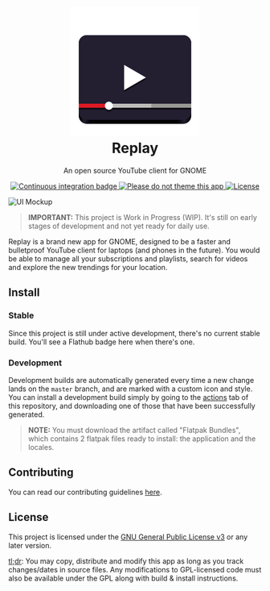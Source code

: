 <h1 align="center">
    <img alt="Project logo" src="data/icons/scalable/apps/com.github.nahuelwexd.Replay.svg">
    <br>
    Replay
</h1>

<p align="center">
    An open source YouTube client for GNOME
</p>

<p align="center">
    <a href="https://github.com/nahuelwexd/Replay/actions">
        <img alt="Continuous integration badge" src="https://github.com/nahuelwexd/Replay/workflows/Continuous%20Integration/badge.svg">
    </a>
    <a href="https://stopthemingmy.app">
        <img alt="Please do not theme this app" src="https://stopthemingmy.app/badge.svg">
    </a>
    <a href="COPYING">
        <img alt="License" src="https://img.shields.io/github/license/nahuelwexd/Replay?label=License&logo=gnu">
    </a>
</p>

![UI Mockup](ui-mockup.png)

> **IMPORTANT:** This project is Work in Progress (WIP). It's still on early stages of development and not yet ready for daily use.

Replay is a brand new app for GNOME, designed to be a faster and bulletproof YouTube client for laptops (and phones in the future). You would be able to manage all your subscriptions and playlists, search for videos and explore the new trendings for your location.

## Install

### Stable

Since this project is still under active development, there's no current stable build. You'll see a Flathub badge here when there's one.

### Development

Development builds are automatically generated every time a new change lands on the `master` branch, and are marked with a custom icon and style. You can install a development build simply by going to the [actions](https://github.com/nahuelwexd/Replay/actions) tab of this repository, and downloading one of those that have been successfully generated.

> **NOTE:** You must download the artifact called "Flatpak Bundles", which contains 2 flatpak files ready to install: the application and the locales.

## Contributing

You can read our contributing guidelines [here](CONTRIBUTING.md).

## License

This project is licensed under the [GNU General Public License v3](COPYING) or any later version.

[tl;dr](https://www.tldrlegal.com/l/gpl-3.0): You may copy, distribute and modify this app as long as you track changes/dates in source files. Any modifications to GPL-licensed code must also be available under the GPL along with build & install instructions.
